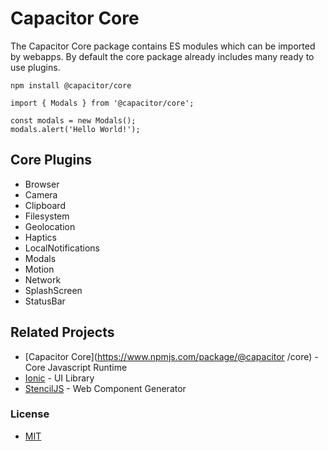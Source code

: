 # Capacitor Core

The Capacitor Core package contains ES modules which can be imported by webapps. By default the core package already includes many ready to use plugins.

```
npm install @capacitor/core
```

```
import { Modals } from '@capacitor/core';

const modals = new Modals();
modals.alert('Hello World!');
```

## Core Plugins

* Browser
* Camera
* Clipboard
* Filesystem
* Geolocation
* Haptics
* LocalNotifications
* Modals
* Motion
* Network
* SplashScreen
* StatusBar


## Related Projects

* [Capacitor Core](https://www.npmjs.com/package/@capacitor /core) - Core Javascript Runtime
* [Ionic](https://www.npmjs.com/package/@ionic/core) - UI Library
* [StencilJS](https://www.npmjs.com/package/@stencil/core) - Web Component Generator


### License

* [MIT](https://github.com/ionic-team/capacitor/blob/master/LICENSE)
